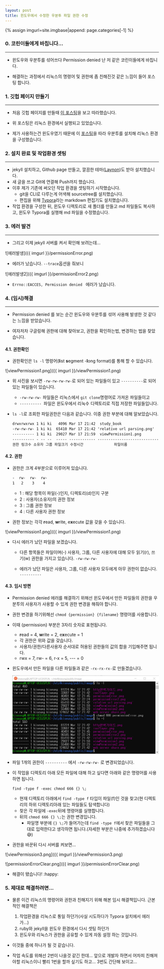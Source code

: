 ```yaml
---
layout: post
title: 윈도우에서 수정한 우분투 파일 권한 수정
---
```


{% assign imgurl=site.imgbase|append: page.categories[-1] %}

### 0. 코린이들에게 바칩니다...

---

- 윈도우와 우분투를 섞어쓰다 Permission denied 난 저 같은 코린이들에게 바칩니다.

- 해결하는 과정에서 리눅스의 명령어 및 권한에 좀 친해진것 같은 느낌이 들어 포스팅 합니다.



### 1. 깃헙 페이지 만들기

---

- 처음 깃헙 페이지를 만들때 [이 포스팅](https://devinlife.com/howto/)을 보고 따라했습니다.

- 위 포스팅은 리눅스 환경에서 실행되고 있었습니다. 
- 제가 사용하는건 윈도우였기 때문에 이 [포스팅](https://m.blog.naver.com/6116949/221244246623)을 따라 우분투를 설치해 리눅스 환경을 구성했습니다.



### 2. 설치 완료 및 작업환경 셋팅

---

- jekyll 설치하고, Github page 만들고, 깔끔한 테마([Laynon](https://github.com/poole/lanyon))도 받아 설치했습니다.
- 새 글을 쓰고 Git에 연결해 Push까지 했습니다.
- 이후 제가 기존에 써오던 작업 환경을 셋팅하기 시작했습니다.
  - git을 CLI로 다루는게 어색해 sourcetree를 설치했습니다.
  - 편집을 위해 [Typora](https://typora.io/)라는 markdown 편집기도 설치했습니다.
- 작업 환경을 구성한 뒤, 윈도우 디렉토리로 새 폴더를 만들고 md 파일들도 복사하고, 윈도우 Typora를 실행해 md 파일을 수정했습니다.



### 3. 에러 발견

---

- 그리고 이제 jekyll 서버를 켜서 확인해 보려는데...

 ![에러발생]({{ imgurl }}/permissionError.png)

- 에러가 났습니다.  ```--trace```옵션을 줘보니

 ![에러발생2]({{ imgurl }}/permissionError2.png)

- ```Errno::EACCES, Permission denied ``` 에러가 났습니다.

  

### 4. (임시)해결

---

- Permission denied 를 보는 순간 윈도우와 우분투를 섞어 사용해 발생한 것 같다는 느낌을 받았습니다.

- 여자저차 구글링해 권한에 대해 찾아보고, 권한을 확인하는법, 변경하는 법을 찾았습니다.

#### 4.1. 권한확인 

- 권한확인은 ``` ls -l ``` 명령어(**l**ist **s**egment -**l**ong format)를 통해 할 수 있습니다. 

![viewPermission1.png]({{ imgurl }}/viewPermission1.png)

- 위 사진을 보시면  ```-rw-rw-rw-rw-```로 되어 있는 파일들이 있고 ```----------```로 되어있는 파일들이 있습니다. 

  - ```-rw-rw-rw-``` 파일들은 리눅스에서 ```git clone```명령어로 가져온 파일들이고
  -  ```---------- ```파일은 윈도우에서 리눅수 디렉토리로 직접 저장한 파일들입니다.

- ```ls -l```로 조회한 파일권한은 다음과 같습니다. 이중 권한 부분에 대해 알보았습니다.

  ```html
  drwxrwxrwx 1 ki ki   4096 Mar 17 21:42  study_book
  -rw-rw-rw- 1 ki ki  65410 Mar 17 21:42 'relative url parsing.png'
  ---------- 1 ki ki  29027 Mar 17 21:59  viewPermission1.png
  ---------- - -- --  ----- ------------ ----------------------------
  권한 링크수 소유자 그룹 파일크기 수정시간              파일이름
  ```

#### 4.2. 권한

- 권한은 크게 4부분으로 이루어져 있습니다. 

  ```html
  -  rw-  rw-  rw-
  1   2    3    4 
  ```

  - 1 : 해당 항목이 파일(-)인지, 디렉토리(d)인지 구분
  - 2 : 사용자(소유자)의 권한 정보
  - 3 : 그룹 권한 정보
  - 4 : 다른 사용자 권한 정보

- 권한 정보는 각각 **r**ead, **w**rite, e**x**ecute 값을 갖을 수 있습니다. 

 ![viewPermission1.png]({{ imgurl }}/viewPermission1.png)

- 다시 에러가 났던 파일을 보겠습니다. 

  - 다른 항목들은 파일이며(-) 사용자, 그룹, 다른 사용자에 대해 모두 읽기(r), 쓰기(w) 권한을 가지고 있습니다. ```-rw-rw-rw-```

  - 에러가 났던 파일은 사용자, 그룹, 다른 사용자 모두에게 아무 권한이 없습니다. ```----------```

#### 4.3. 임시 방편

- Permission denied 에러를 해결하기 위해선 윈도우에서 만든 파일들의 권한을 우분투의 사용자가 사용할 수 있게 권한 변경을 해줘야 합니다.

- 권한 변경을 하기위해선 ``` chmod {permission} {filename} ``` 명령어를 사용합니다. 
- 이때 {permission} 부분은 3자리 숫자로 표현됩니다.
  - **r**ead = 4, **w**rite = 2, e**x**ecute = 1
  - 각 권한은 위와 값을 갖습니다. 
  - 사용자/권한/다른사용자 순서대로 허용된 권한들의 값의 합을 기입해주면 됩니다.
  - rwx = 7, rw- = 6, r-x = 5, --- = 0 
- 윈도우에서 만든 파일을 다른 파일들과 같은 ```-rx-rx-rx-```로 만들겠습니다.

  ![viewPermission2.png](/_nonuse/static/image/jekyll/viewPermission2.png)

- 파일 1개의 권한이 ```----------``` 에서 ```-rw-rw-rw-``` 로 변경되었습니다. 

- 이 작업을 디렉토리 아래 모든 파일에 대해 하고 싶다면 아래와 같은 명령어를 사용하면 됩니다.

  ```
  find -type f -exec chmod 666 {} \;
  ```
  - 현재 디렉토리 아래에서 ```find -type f``` 타입이 파일(f)인 것을 찾고(현 디렉토리의 하위 디렉토리아래 있는 파일들도 탐색합니다)
  - 찾은 각 파일에 ```-exec```뒤에 명령어를 실행합니다. 
  - 뒤의 ```chmod 666 {} \;```는 권한 변경입니다. 
    - 파일명 부분에 ```{} \;```가 들어가는데 ```find -type f```에서 찾은 파일들을 그대로 입력한다고 생각하면 됩니다.(자세한 부분은 나중에 추가하겠습니다 :sweat_smile:)

- 권한을 바꾼뒤 다시 서버를 켜보면...

![viewPermission3.png]({{ imgurl }}/viewPermission3.png)

![permissionErrorClear.png]({{ imgurl }}/permissionErrorClear.png)

- 해결이 됐습니다! :happy:

### 5. 제대로 해결하려면...

- 물론 이건 리눅스의 명령어와 권한과 친해지기 위해 해본 임시 해결책입니다. 근본적인 해결책은 

	1. 작업환경을 리눅스로 통일 하던가(사실 시도하다가 Typora 설치에서 에러가...)		
	2. ruby와 jekyll을 윈도우 환경에서 다시 셋팅 하던가
	3. 윈도우와 리눅스가 권한을 공유할 수 있게 자동 설정 하는 것입니다.
- 이것들 중에 하나가 될 것 같습니다. 
- 작업 속도를 위해선 2번이 나을것 같긴 한데... 앞으로 개발자 하면서 어차피 친해져야할 리눅스이니 빨리 1번을 할까 싶기도 하고... 3번도 간단해 보이고...

